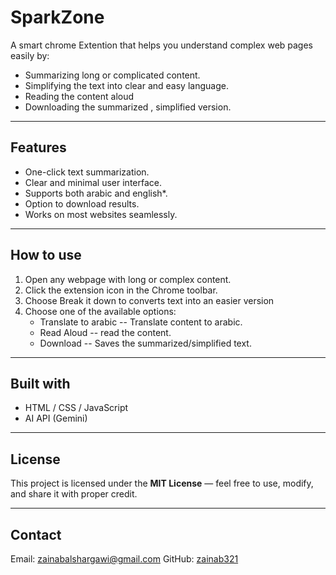 # SparkZone

A smart chrome Extention that helps you understand complex web pages easily by:
- Summarizing long or complicated content.  
- Simplifying the text into clear and easy language.  
- Reading the content aloud 
- Downloading the summarized , simplified version.

---

## Features

- One-click text summarization.  
-  Clear and minimal user interface.  
-  Supports both arabic and english*.  
-  Option to download results.  
-  Works on most websites seamlessly.

---

## How to use

1. Open any webpage with long or complex content.  
2. Click the extension icon in the Chrome toolbar.  
3. Choose Break it down to converts text into an easier version 
4. Choose one of the available options: 
   - Translate to arabic -- Translate content to arabic.  
   - Read Aloud -- read the content.  
   - Download -- Saves the summarized/simplified text.  

---

## Built with

- HTML / CSS / JavaScript  
- AI API (Gemini)  
---

## License

This project is licensed under the **MIT License** — feel free to use, modify, and share it with proper credit.

---

## Contact

 Email: zainabalshargawi@gmail.com
 GitHub: [zainab321](https://github.com/zainab321)
